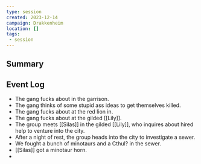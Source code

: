 ```yaml
---
type: session
created: 2023-12-14
campaign: Drakkenheim
location: []
tags:
 - session
---
```



## Summary

## Event Log

- The gang fucks about in the garrison.
- The gang thinks of some stupid ass ideas to get themselves killed.
- The gang fucks about at the red lion in.
- The gang fucks about at the gilded [[Lily]].
- The group meets [[Silas]] in the gilded [[Lily]], who inquires about hired help to venture into the city.
- After a night of rest, the group heads into the city to investigate a sewer.
- We fought a bunch of minotaurs and a Cthul? in the sewer.
- [[Silas]] got a minotaur horn.
- 


